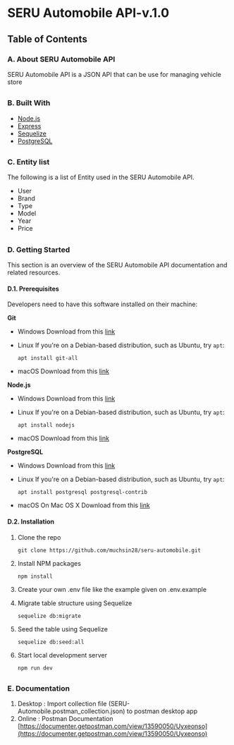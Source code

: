 # SERU Automobile API-v.1.0

##

## Table of Contents

### A. About SERU Automobile API

SERU Automobile API is a JSON API that can be use for managing vehicle store

##

### B. Built With

- [Node.js](https://nodejs.org/en/)
- [Express](https://expressjs.com/)
- [Sequelize](https://sequelize.org/)
- [PostgreSQL](https://www.postgresql.org/)

##

### C. Entity list

The following is a list of Entity used in the SERU Automobile API.

- User
- Brand
- Type
- Model
- Year
- Price

##

### D. Getting Started

This section is an overview of the SERU Automobile API documentation and related resources.

#### D.1. Prerequisites

Developers need to have this software installed on their machine:

**Git**

- Windows
  Download from this [link](https://git-scm.com/download/win)

- Linux
  If you're on a Debian-based distribution, such as Ubuntu, try `apt`:

  `apt install git-all`

- macOS
  Download from this [link](https://git-scm.com/download/mac)

**Node.js**

- Windows
  Download from this [link](https://nodejs.org/en/download/)

- Linux
  If you're on a Debian-based distribution, such as Ubuntu, try `apt`:

  `apt install nodejs`

- macOS
  Download from this [link](https://nodejs.org/en/download/)

**PostgreSQL**

- Windows
  Download from this [link](https://www.enterprisedb.com/downloads/postgres-postgresql-downloads)

- Linux
  If you're on a Debian-based distribution, such as Ubuntu, try `apt`:

  `apt install postgresql postgresql-contrib`

- macOS
  On Mac OS X Download from this [link](https://www.enterprisedb.com/downloads/postgres-postgresql-downloads)

#### D.2. Installation

1. Clone the repo

   ```
   git clone https://github.com/muchsin28/seru-automobile.git
   ```

2. Install NPM packages

   ```
   npm install
   ```

3. Create your own .env file like the example given on .env.example

4. Migrate table structure using Sequelize

   ```
   sequelize db:migrate
   ```

5. Seed the table using Sequelize

   ```
   sequelize db:seed:all
   ```

6. Start local development server

   ```
   npm run dev
   ```

##

### E. Documentation

1. Desktop : Import collection file (SERU-Automobile.postman_collection.json) to postman desktop app
2. Online : Postman Documentation [https://documenter.getpostman.com/view/13590050/Uyxeonso](https://documenter.getpostman.com/view/13590050/Uyxeonso)
